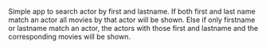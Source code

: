 Simple app to search actor by first and lastname. If both first and last name match an actor all movies by that actor will be shown.
Else if only firstname or lastname match an actor, the actors with those first and lastname and the corresponding movies will be shown.
